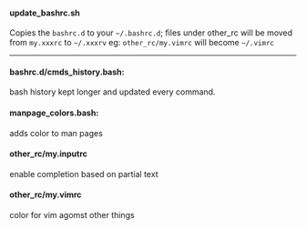 #### update_bashrc.sh
Copies the `bashrc.d` to your `~/.bashrc.d`; files under other_rc will be moved from `my.xxxrc` to `~/.xxxrv` eg: `other_rc/my.vimrc` will become `~/.vimrc`

---


#### bashrc.d/cmds_history.bash: 
  bash history kept longer and updated every command.
#### manpage_colors.bash: 
  adds color to man pages


#### other_rc/my.inputrc
  enable completion based on partial text
#### other_rc/my.vimrc
  color for vim agomst other things